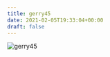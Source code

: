 ```yaml
---
title: gerry45
date: 2021-02-05T19:33:04+00:00
draft: false
---
```


![gerry45](/images/2016e.jpg)

